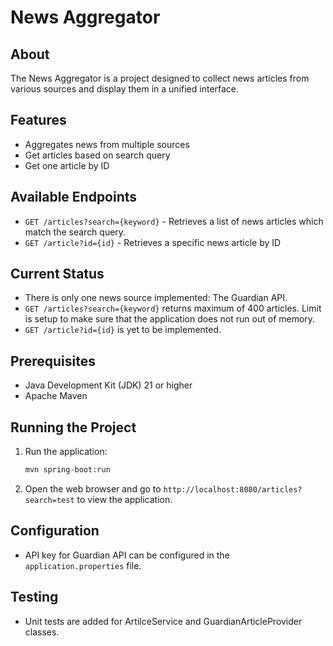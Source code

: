 # News Aggregator

## About

The News Aggregator is a project designed to collect news articles from various sources and display them in a unified interface.

## Features

- Aggregates news from multiple sources
- Get articles based on search query
- Get one article by ID

## Available Endpoints

- `GET /articles?search={keyword}` - Retrieves a list of news articles which match the search query.
- `GET /article?id={id}` - Retrieves a specific news article by ID

## Current Status

- There is only one news source implemented: The Guardian API.
- `GET /articles?search={keyword}` returns maximum of 400 articles. Limit is setup to make sure that the application does not run out of memory.
- `GET /article?id={id}` is yet to be implemented.

## Prerequisites

- Java Development Kit (JDK) 21 or higher
- Apache Maven

## Running the Project

1. Run the application:
   ```bash
   mvn spring-boot:run
   ```
2. Open the web browser and go to `http://localhost:8080/articles?search=test` to view the application.

## Configuration

- API key for Guardian API can be configured in the `application.properties` file.

## Testing

- Unit tests are added for ArtilceService and GuardianArticleProvider classes.
